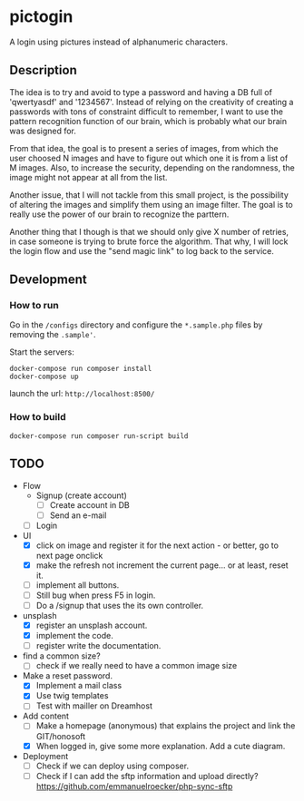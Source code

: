 # pictogin
A login using pictures instead of alphanumeric characters.

## Description
The idea is to try and avoid to type a password and having a DB full of 'qwertyasdf' and '1234567'. 
Instead of relying on the creativity of creating a passwords with tons of constraint difficult to
remember, I want to use the pattern recognition function of our brain, which is probably
what our brain was designed for.

From that idea, the goal is to present a series of images, from which the user choosed N images and 
have to figure out which one it is from a list of M images. Also, to increase the security, depending
on the randomness, the image might not appear at all from the list.

Another issue, that I will not tackle from this small project, is the possibility of altering the images
and simplify them using an image filter. The goal is to really use the power of our brain to recognize
the parttern.

Another thing that I though is that we should only give X number of retries, in case someone is trying
to brute force the algorithm. That why, I will lock the login flow and use the "send magic link" to
log back to the service.

## Development

### How to run

Go in the ``/configs`` directory and configure the ``*.sample.php`` files by removing the ``.sample'``.

Start the servers:
```
docker-compose run composer install
docker-compose up
```

launch the url: ``http://localhost:8500/``

### How to build

```
docker-compose run composer run-script build
```


## TODO
* Flow
  * Signup (create account)
    - [ ] Create account in DB
    - [ ] Send an e-mail
  - [ ] Login
* UI
  - [x] click on image and register it for the next action - or better, go to next page onclick
  - [x] make the refresh not increment the current page... or at least, reset it.
  - [ ] implement all buttons.
  - [ ] Still bug when press F5 in login.
  - [ ] Do a /signup that uses the  its own controller.
* unsplash
  - [x] register an unsplash account.
  - [x] implement the code.
  - [ ] register write the documentation.
* find a common size?
  - [ ] check if we really need to have a common image size
* Make a reset password.
  - [x] Implement a mail class
  - [x] Use twig templates
  - [ ] Test with mailler on Dreamhost
* Add content
  - [ ] Make a homepage (anonymous) that explains the project and link the GIT/honosoft
  - [X] When logged in, give some more explanation. Add a cute diagram. 
* Deployment
  - [ ] Check if we can deploy using composer.
  - [ ] Check if I can add the sftp information and upload directly? https://github.com/emmanuelroecker/php-sync-sftp